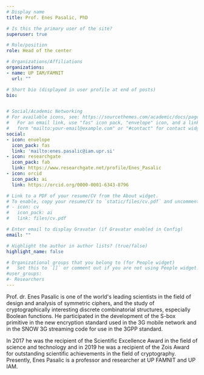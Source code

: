 ```yaml
---
# Display name
title: Prof. Enes Pasalic, PhD

# Is this the primary user of the site?
superuser: true

# Role/position
role: Head of the center

# Organizations/Affiliations
organizations:
- name: UP IAM/FAMNIT
  url: ""

# Short bio (displayed in user profile at end of posts)
bio: 


# Social/Academic Networking
# For available icons, see: https://sourcethemes.com/academic/docs/page-builder/#icons
#   For an email link, use "fas" icon pack, "envelope" icon, and a link in the
#   form "mailto:your-email@example.com" or "#contact" for contact widget.
social:
- icon: envelope
  icon_pack: fas
  link: 'mailto:enes.pasalic@iam.upr.si'
- icon: researchgate
  icon_pack: fab
  link: https://www.researchgate.net/profile/Enes_Pasalic
- icon: orcid
  icon_pack: ai
  link: https://orcid.org/0000-0001-6343-8796

# Link to a PDF of your resume/CV from the About widget.
# To enable, copy your resume/CV to `static/files/cv.pdf` and uncomment the lines below.
# - icon: cv
#   icon_pack: ai
#   link: files/cv.pdf

# Enter email to display Gravatar (if Gravatar enabled in Config)
email: ""

# Highlight the author in author lists? (true/false)
highlight_name: false

# Organizational groups that you belong to (for People widget)
#   Set this to `[]` or comment out if you are not using People widget.
#user_groups:
#- Researchers
---
```


Prof. dr. Enes Pasalic  is one of the world's leading scientists in the field of design and analysis of symmetric ciphers, and the study of cryptographically interesting discrete combinatorial structures, especially Boolean functions. He participated in the development of the S-box primitive in the new encryption standard used in the 3G mobile network and in the SNOW 3G streaming code for use in the 3GPP standard.  

In 2017 he was the recipient of the  Scientific Excellence Award in the field of science and technology and in 2019 he was a recipient of the Zois Award  for outstanding scientific achievements in the field of cryptography. Presently, Enes Pasalic is a professor and researcher at UP FAMNIT and UP IAM.
